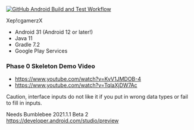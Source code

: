[![GitHub Android Build and Test Workflow](https://github.com/CSC207-UofT/course-project-xep-cgamerzx/actions/workflows/android.yml/badge.svg)](https://github.com/CSC207-UofT/course-project-xep-cgamerzx/actions/workflows/android.yml)

Xep!cgamerzX

- Android 31 (Android 12 or later!)
- Java 11
- Gradle 7.2
- Google Play Services

### Phase 0 Skeleton Demo Video 
- https://www.youtube.com/watch?v=KvV1JMDOB-4 
- https://www.youtube.com/watch?v=TqlaXjDW7Ac

Caution, interface inputs do not like it if you put in wrong data types or fail to fill in inputs.

Needs Bumblebee 2021.1.1 Beta 2
https://developer.android.com/studio/preview
